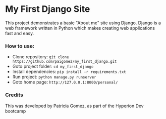 # My First Django Site

This project demonstrates a basic "About me" site using Django.
Django is a web framework written in Python which makes creating web applications fast and easy.


### How to use:
* Clone repository: `git clone https://github.com/paigomez/my_first_django.git`
* Goto project folder: `cd my_first_django`
* Install dependencies: `pip install -r requirements.txt`
* Run project: `python manage.py runserver`
* Goto home page: `http://127.0.0.1:8000/personal/`

### Credits
This was developed by Patricia Gomez, as part of the Hyperion Dev bootcamp
